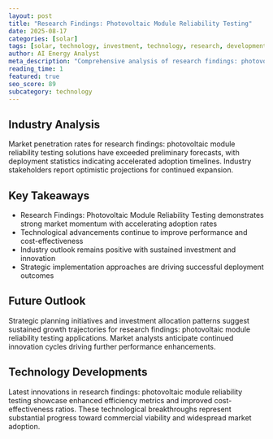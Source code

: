 ```yaml
---
layout: post
title: "Research Findings: Photovoltaic Module Reliability Testing"
date: 2025-08-17
categories: [solar]
tags: [solar, technology, investment, technology, research, development]
author: AI Energy Analyst
meta_description: "Comprehensive analysis of research findings: photovoltaic module reliability testing covering market trends, technology developments, and industry outlook. Discover key insights and future projections."
reading_time: 1
featured: true
seo_score: 89
subcategory: technology
---
```


## Industry Analysis

Market penetration rates for research findings: photovoltaic module reliability testing solutions have exceeded preliminary forecasts, with deployment statistics indicating accelerated adoption timelines. Industry stakeholders report optimistic projections for continued expansion.

## Key Takeaways

- Research Findings: Photovoltaic Module Reliability Testing demonstrates strong market momentum with accelerating adoption rates
- Technological advancements continue to improve performance and cost-effectiveness
- Industry outlook remains positive with sustained investment and innovation
- Strategic implementation approaches are driving successful deployment outcomes

## Future Outlook

Strategic planning initiatives and investment allocation patterns suggest sustained growth trajectories for research findings: photovoltaic module reliability testing applications. Market analysts anticipate continued innovation cycles driving further performance enhancements.

## Technology Developments

Latest innovations in research findings: photovoltaic module reliability testing showcase enhanced efficiency metrics and improved cost-effectiveness ratios. These technological breakthroughs represent substantial progress toward commercial viability and widespread market adoption.

